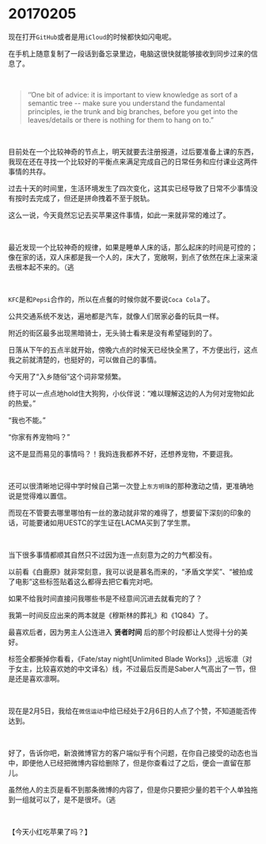 # 20170205

现在打开`GitHub`或者是用`iCloud`的时候都快如闪电呢。

在手机上随意复制了一段话到备忘录里边，电脑这很快就能够接收到同步过来的信息了。

<br/>

> ‘’One bit of advice: it is important to view knowledge as sort of a semantic tree -- make sure you understand the fundamental principles, ie the trunk and big branches, before you get into the leaves/details or there is nothing for them to hang on to.”

<br/>

目前处在一个比较神奇的节点上，明天就要去注册报道，过后要准备上课的东西，我现在还在寻找一个比较好的平衡点来满足完成自己的日常任务和应付课业这两件事情的共存。

过去十天的时间里，生活环境发生了四次变化，这其实已经导致了日常不少事情没有按时去完成了，但还是拼命拽着不至于脱轨。

这么一说，今天竟然忘记去买苹果这件事情，如此一来就非常的难过了。

<br/>

最近发现一个比较神奇的规律，如果是睡单人床的话，那么起床的时间是可控的；像在家的话，双人床都是我一个人的，床大了，宽敞啊，到点了依然在床上滚来滚去根本起不来的。（逃

<br/>

`KFC`是和`Pepsi`合作的，所以在点餐的时候你就不要说`Coca Cola`了。

公共交通系统不发达，遍地都是汽车，就像人们居家必备的玩具一样。

附近的街区最多出现黑暗骑士，无头骑士看来是没有希望碰到的了。

日落从下午的五点半就开始，傍晚六点的时候天已经快全黑了，不方便出行，这点我之前就清楚的，也挺好的，可以做自己的事情。

今天用了“入乡随俗”这个词非常频繁。

终于可以一点点地hold住大狗狗，小伙伴说：“难以理解这边的人为何对宠物如此的热爱。”

“我也不能。”

“你家有养宠物吗？”

这不是显而易见的事情吗？！我妈连我都养不好，还想养宠物，不要逗我。

<br/>

还可以很清晰地记得中学时候自己第一次登上`东方明珠`的那种激动之情，更准确地说是觉得难以置信。

而现在不管要去哪里哪怕有一丝的激动就非常的难得了，想要留下深刻的印象的话，可能要诸如用UESTC的学生证在LACMA买到了学生票。

<br/>

当下很多事情都顺其自然只不过因为连一点刻意为之的力气都没有。

以前看《白鹿原》就非常刻意，我可以说是慕名而来的，“矛盾文学奖”、“被拍成了电影”这些标签贴着这么都得去把它看完对吧。

如果不给我时间直接问我哪些书是不经意间沉进去就看完的了？

我第一时间反应出来的两本就是《穆斯林的葬礼》和《1Q84》了。

最喜欢后者，因为男主人公连进入 **贤者时间** 后的那个时段都让人觉得十分的美好。

标签全都撕掉你看看，《Fate/stay night[Unlimited Blade Works]》,远坂凛（对于女主，比较喜欢她的中文译名）线，不过最后反而是Saber人气高出了一节，但是还是喜欢凛啊。

<br/>

现在是2月5日，我给在`微信运动`中给已经处于2月6日的人点了个赞，不知道能否传达到。

<br/>

好了，告诉你吧，新浪微博官方的客户端似乎有个问题，在你自己接受的动态也当中，即便他人已经把微博内容给删除了，但是你查看过了之后，便会一直留在那儿。

虽然他人的主页是看不到那条微博的内容了，但是你只要把少量的若干个人单独拖到一组就可以了，是不是很坏。（逃

<br/>

【今天小红吃苹果了吗？】